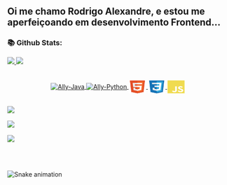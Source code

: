 ## Oi me chamo Rodrigo Alexandre, e estou me aperfeiçoando em desenvolvimento Frontend...

<h3> 📚 Github Stats: <br></h3>
  
<div>
  <a href="[https://github.com/rodrigo-alexandre91](https://github.com/rodrigo-alexandre91)"> 
  <img height="180em" src="https://github-readme-stats.vercel.app/api?username=rodrigo-alexandre91&show_icons=true&theme=tokyonight&include_all_commits=true&count_private=true"/>
  <img height="180em" src="https://github-readme-stats.vercel.app/api/top-langs/?username=rodrigo-alexandre91&layout=compact&langs_count=16&theme=tokyonight"/>
</div>
<br>
  

<br>
  
<div align="center" style="display: inline_block">
  <img align="center" alt="Ally-Java" height="40" width="50" src="https://cdn.jsdelivr.net/gh/devicons/devicon/icons/java/java-original.svg" />
  <img align="center" alt="Ally-Python" height="40" width="50" src="https://cdn.jsdelivr.net/gh/devicons/devicon/icons/python/python-original-wordmark.svg" /> 
  <img align="center" alt="Ally-HTML" height="30" width="40" src="https://raw.githubusercontent.com/devicons/devicon/master/icons/html5/html5-original.svg">
  <img align="center" alt="Ally-CSS" height="30" width="40" src="https://raw.githubusercontent.com/devicons/devicon/master/icons/css3/css3-original.svg">
  <img align="center" alt="Ally-Js" height="30" width="40" src="https://raw.githubusercontent.com/devicons/devicon/master/icons/javascript/javascript-plain.svg">
</div>
  
  ##
 
<div> 
  
  <a href="https://instagram.com/rodrigo_alexandre91" target="_blank"><img src="https://img.shields.io/badge/-Instagram-%23E4405F?style=for-the-badge&logo=instagram&logoColor=white" target="_blank"></a>

  <a href = "mailto:rodrigosillva1991@gmail.com"><img src="https://img.shields.io/badge/-Gmail-%23333?style=for-the-badge&logo=gmail&logoColor=white"
  target="_blank"></a>
  
  <a href="https://www.linkedin.com/in/rodrigo-alexandre-da-silva-884a981a5" target="_blank"><img src="https://img.shields.io/badge/-LinkedIn-%230077B5?style=for-the-badge&logo=linkedin&logoColor=white" target="_blank"></a> 
  
 </br>
</br>
 
  ![Snake animation](https://github.com/rodrigo-alexandre91/rodrigo-alexandre91/blob/output/github-contribution-grid-snake.svg)
 
</div>
  
